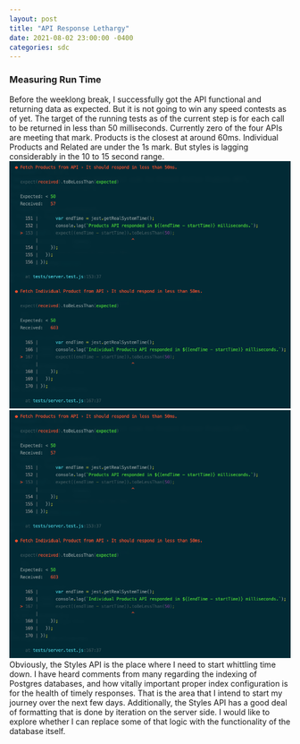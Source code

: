 ```yaml
---
layout: post
title: "API Response Lethargy"
date: 2021-08-02 23:00:00 -0400
categories: sdc
---
```

### Measuring Run Time
Before the weeklong break, I successfully got the API functional and returning data as expected. But it is not going to win any speed contests as of yet. The target of the running tests as of the current step is for each call to be returned in less than 50 milliseconds. Currently zero of the four APIs are meeting that mark. Products is the closest at around 60ms. Individual Products and Related are under the 1s mark. But styles is lagging considerably in the 10 to 15 second range.
![Product and Individual Product Test Results](./20210802-RunTimes1.png)
![Styles and Related Test Results](./20210802-RunTimes1.png)
Obviously, the Styles API is the place where I need to start whittling time down. I have heard comments from many regarding the indexing of Postgres databases, and how vitally important proper index configuration is for the health of timely responses. That is the area that I intend to start my journey over the next few days. Additionally, the Styles API has a good deal of formatting that is done by iteration on the server side. I would like to explore whether I can replace some of that logic with the functionality of the database itself.

